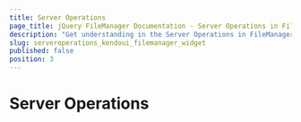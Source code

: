 ```yaml
---
title: Server Operations
page_title: jQuery FileManager Documentation - Server Operations in FileManager
description: "Get understanding in the Server Operations in FileManager."
slug: serveroperations_kendoui_filemanager_widget
published: false
position: 3
---
```


# Server Operations
